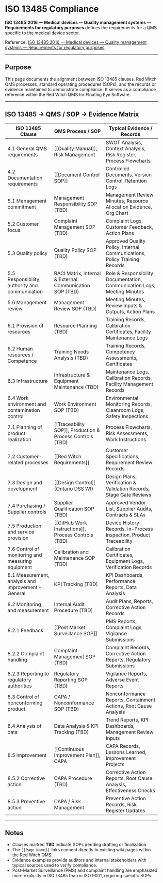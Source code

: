 # ISO 13485 Compliance

**ISO 13485:2016 — Medical devices — Quality management systems — Requirements for regulatory purposes** defines the requirements for a QMS specific to the medical device sector.

Reference: [ISO 13485:2016 — Medical devices — Quality management systems — Requirements for regulatory purposes](https://www.iso.org/standard/59752.html)

---

## Purpose

This page documents the alignment between ISO 13485 clauses, Red Witch QMS processes, standard operating procedures (SOPs), and the records or evidence maintained to demonstrate compliance. It serves as a compliance reference within the Red Witch QMS for Floating Eye Software.

---

## ISO 13485 → QMS / SOP → Evidence Matrix

| ISO 13485 Clause                                    | QMS Process / SOP                                         | Typical Evidence / Records                                                |
| --------------------------------------------------- | --------------------------------------------------------- | ------------------------------------------------------------------------- |
| 4.1 General QMS requirements                        | [[Quality Manual]], Risk Management                       | SWOT Analysis, Context Analysis, Risk Register, Process Flowcharts        |
| 4.2 Documentation requirements                      | [[Document Control SOP]]                                  | Controlled Documents, Version Control, Retention Logs                     |
| 5.1 Management commitment                           | Management Responsibility SOP (TBD)                       | Management Review Minutes, Resource Allocation Evidence, Org Chart        |
| 5.2 Customer focus                                  | Complaint Management SOP (TBD)                            | Complaint Logs, Customer Feedback, Action Plans                           |
| 5.3 Quality policy                                  | Quality Policy SOP (TBD)                                  | Approved Quality Policy, Internal Communications, Policy Training Records |
| 5.5 Responsibility, authority and communication     | RACI Matrix, Internal & External Communication SOP (TBD)  | Role & Responsibility Documentation, Communication Logs, Meeting Minutes  |
| 5.6 Management review                               | Management Review SOP (TBD)                               | Meeting Minutes, Review Inputs & Outputs, Action Plans                    |
| 6.1 Provision of resources                          | Resource Planning (TBD)                                   | Training Records, Calibration Certificates, Facility Maintenance Logs     |
| 6.2 Human resources / Competence                    | Training Needs Analysis (TBD)                             | Training Records, Competency Assessments, Certificates                    |
| 6.3 Infrastructure                                  | Infrastructure & Equipment Maintenance (TBD)              | Maintenance Logs, Calibration Records, Facility Management Records        |
| 6.4 Work environment and contamination control      | Work Environment SOP (TBD)                                | Environmental Monitoring Records, Cleanroom Logs, Safety Inspections      |
| 7.1 Planning of product realization                 | [[Traceability SOP]], Production & Process Controls (TBD) | Process Flowcharts, Risk Assessments, Work Instructions                   |
| 7.2 Customer-related processes                      | [[Red Witch Requirements]]                                | Customer Specifications, Requirement Review Records                       |
| 7.3 Design and development                          | [[Design Control]] (Ontario DSS WI)                       | Design Plans, Verification & Validation Records, Stage Gate Reviews       |
| 7.4 Purchasing / Supplier controls                  | Supplier Qualification SOP (TBD)                          | Approved Vendor List, Supplier Audits, Contracts & SLAs                   |
| 7.5 Production and service provision                | [[GitHub Work Instructions]], Process Controls (TBD)      | Device History Records, In-Process Inspection, Product Traceability       |
| 7.6 Control of monitoring and measuring equipment   | Calibration and Maintenance SOP (TBD)                     | Calibration Certificates, Equipment Logs, Verification Records            |
| 8.1 Measurement, analysis and improvement – General | KPI Tracking (TBD)                                        | KPI Dashboards, Performance Reports, Data Analysis                        |
| 8.2 Monitoring and measurement                      | Internal Audit Procedure (TBD)                            | Audit Plans, Reports, Corrective Action Records                           |
| 8.2.1 Feedback                                      | [[Post Market Surveillance SOP]]                          | PMS Reports, Complaint Logs, Vigilance Submissions                        |
| 8.2.2 Complaint handling                            | Complaint Management SOP (TBD)                            | Complaint Records, Corrective Action Reports, Regulatory Submissions      |
| 8.2.3 Reporting to regulatory authorities           | Regulatory Reporting SOP (TBD)                            | Vigilance Reports, Adverse Event Reports                                  |
| 8.3 Control of nonconforming product                | CAPA / Nonconformance SOP (TBD)                           | Nonconformance Reports, Containment Actions, Root Cause Analysis          |
| 8.4 Analysis of data                                | Data Analysis & KPI Tracking (TBD)                        | Trend Reports, KPI Dashboards, Management Review Inputs                   |
| 8.5 Improvement                                     | [[Continuous Improvement Plan]], CAPA                     | CAPA Records, Lessons Learned, Improvement Projects                       |
| 8.5.2 Corrective action                             | CAPA Procedure (TBD)                                      | Corrective Action Reports, Root Cause Analysis, Effectiveness Checks      |
| 8.5.3 Preventive action                             | CAPA / Risk Management                                    | Preventive Action Records, Risk Register Updates                          |

---

## Notes

* Clauses marked **TBD** indicate SOPs pending drafting or finalization.
* The `[[Page Name]]` links connect directly to existing wiki pages within the Red Witch QMS.
* Evidence examples provide auditors and internal stakeholders with typical sources used to verify compliance.
* Post-Market Surveillance (PMS) and complaint handling are emphasized more explicitly in ISO 13485 than in ISO 9001, requiring specific SOPs.
